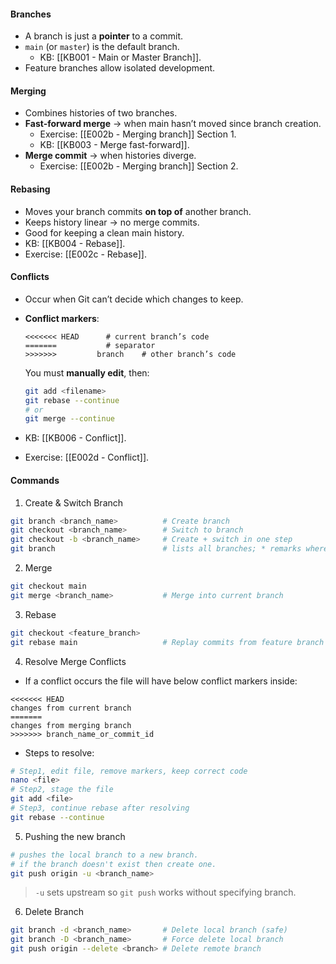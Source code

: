 #### **Branches**

- A branch is just a **pointer** to a commit.
- `main` (or `master`) is the default branch.
	- KB: [[KB001 - Main or Master Branch]].
- Feature branches allow isolated development.
#### **Merging**

- Combines histories of two branches.
- **Fast-forward merge** → when main hasn’t moved since branch creation.
	- Exercise: [[E002b - Merging branch]] Section 1.
	- KB: [[KB003 - Merge fast-forward]].
- **Merge commit** → when histories diverge.
	- Exercise: [[E002b - Merging branch]] Section 2.
#### **Rebasing**

- Moves your branch commits **on top of** another branch.
- Keeps history linear → no merge commits.
- Good for keeping a clean main history.
- KB: [[KB004 - Rebase]].
- Exercise: [[E002c - Rebase]].
#### **Conflicts**

- Occur when Git can’t decide which changes to keep.
- **Conflict markers**:

	```plaintext
	<<<<<<< HEAD      # current branch’s code
	=======           # separator
    >>>>>>> 		branch    # other branch’s code
	```

	 You must **manually edit**, then:

	```bash
	git add <filename>
	git rebase --continue
	# or
	git merge --continue
	```
- KB: [[KB006 - Conflict]].
- Exercise: [[E002d - Conflict]].
#### **Commands**
1. Create & Switch Branch
```bash
git branch <branch_name>          # Create branch
git checkout <branch_name>        # Switch to branch
git checkout -b <branch_name>     # Create + switch in one step
git branch                        # lists all branches; * remarks where you are
```
2. Merge
```bash
git checkout main
git merge <branch_name>           # Merge into current branch
```
3. Rebase
```bash
git checkout <feature_branch>
git rebase main                   # Replay commits from feature branch on top of main
```
4. Resolve Merge Conflicts
- If a conflict occurs the file will have below conflict markers inside:
```
<<<<<<< HEAD
changes from current branch
=======
changes from merging branch
>>>>>>> branch_name_or_commit_id
```
   - Steps to resolve:
```bash
# Step1, edit file, remove markers, keep correct code
nano <file>
# Step2, stage the file
git add <file>     
# Step3, continue rebase after resolving
git rebase --continue             
```
5.  Pushing the new branch
```bash
# pushes the local branch to a new branch.
# if the branch doesn't exist then create one.
git push origin -u <branch_name> 
```

>    `-u` sets upstream so `git push` works without specifying branch.

6. Delete Branch
```bash
git branch -d <branch_name>       # Delete local branch (safe)
git branch -D <branch_name>       # Force delete local branch
git push origin --delete <branch> # Delete remote branch
```
